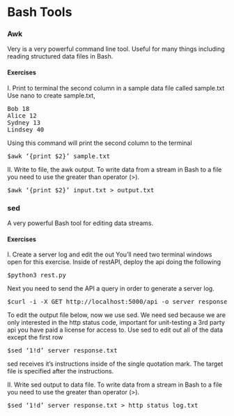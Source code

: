 <h1>Bash Tools</h1>


<h3>Awk</h3>

<p>
 Very is a very powerful command line tool. Useful for many things including reading structured data files in Bash.
</p>


<h4>Exercises</h4>

<p>
I.	Print to terminal the second column in a sample data file called sample.txt
Use nano to create sample.txt,
<p>

<pre>
Bob 18
Alice 12
Sydney 13
Lindsey 40
</pre>

<p>
Using this command will print the second column to the terminal
</p>

<pre>
$awk ‘{print $2}’ sample.txt 
</pre>

<p>
II.	Write to file, the awk output.  To write data from a stream in Bash to a file you need to use the greater than operator (>). 
</p>

<pre>
$awk ‘{print $2}’ input.txt > output.txt
</pre>


<h3>sed</h3>
<p>
A very powerful Bash tool for editing data streams.
</p>


<h4>Exercises</h4>
<p>
I.	Create a server log and edit the out 
	You’ll need two terminal windows open for this exercise. Inside of restAPI, deploy the api doing the following
</p>
<pre>
$python3 rest.py
</pre>

<p>
Next you need to send the API a query in order to generate a server log.  
</p>
<pre>
$curl -i -X GET http://localhost:5000/api -o server_response.txt
</pre>

<p>	
	To edit the output file below, now we use sed.  We need sed because we are only interested in the http status code, important for unit-testing a 3rd party api you have paid a license for access to. Use sed to edit out all of the data except the first row
</p>

<pre>
$sed ‘1!d’ server_response.txt   
</pre>
<p>
	sed receives it’s instructions inside of the single quotation mark.  The target file is specified after the instructions.
</p>

<p>
II.	Write sed output to data file. To write data from a stream in Bash to a file you need to use the greater than operator (>). 
</p>
<pre>
$sed ‘1!d’ server_response.txt > http_status_log.txt
</pre>
